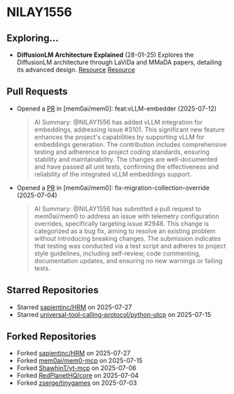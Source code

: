 # NILAY1556

## Exploring...
- **DiffusionLM Architecture Explained** (28-01-25)
  Explores the DiffusionLM architecture through LaViDa and MMaDA papers, detailing its advanced design.
  [Resource](https://arxiv.org/abs/2505.16839)
  [Resource](https://arxiv.org/abs/2505.15809)

## Pull Requests
- Opened a [PR](https://github.com/mem0ai/mem0/pull/3141) in [mem0ai/mem0]: feat:vLLM-embedder (2025-07-12)
  > AI Summary: @NILAY1556 has added vLLM integration for embeddings, addressing issue #3101. This significant new feature enhances the project's capabilities by supporting vLLM for embeddings generation. The contribution includes comprehensive testing and adherence to project coding standards, ensuring stability and maintainability. The changes are well-documented and have passed all unit tests, confirming the effectiveness and reliability of the integrated vLLM embeddings support.

- Opened a [PR](https://github.com/mem0ai/mem0/pull/3100) in [mem0ai/mem0]: fix-migration-collection-override (2025-07-04)
  > AI Summary: @NILAY1556 has submitted a pull request to mem0ai/mem0 to address an issue with telemetry configuration overrides, specifically targeting issue #2948. This change is categorized as a bug fix, aiming to resolve an existing problem without introducing breaking changes. The submission indicates that testing was conducted via a test script and adheres to project style guidelines, including self-review, code commenting, documentation updates, and ensuring no new warnings or failing tests.

## Starred Repositories
- Starred [sapientinc/HRM](https://github.com/sapientinc/HRM) on 2025-07-27
- Starred [universal-tool-calling-protocol/python-utcp](https://github.com/universal-tool-calling-protocol/python-utcp) on 2025-07-15

## Forked Repositories
- Forked [sapientinc/HRM](https://github.com/NILAY1556/HRM) on 2025-07-27
- Forked [mem0ai/mem0-mcp](https://github.com/NILAY1556/mem0-mcp) on 2025-07-15
- Forked [ShawhinT/yt-mcp](https://github.com/NILAY1556/yt-mcp) on 2025-07-06
- Forked [RedPlanetHQ/core](https://github.com/NILAY1556/core) on 2025-07-04
- Forked [zserge/tinygames](https://github.com/NILAY1556/tinygames-for-somepeople) on 2025-07-03

